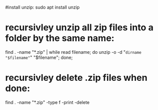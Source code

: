 #install unzip:
sudo apt install unzip

# recursivley unzip all zip files into a folder by the same name:

find . -name "\*.zip" | while read filename; do unzip -o -d "`dirname "$filename"`" "$filename"; done;

# recursivley delete .zip files when done:

find . -name "\*.zip" -type f -print -delete
